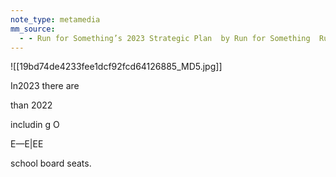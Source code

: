 ```yaml
---
note_type: metamedia
mm_source:
  - - Run for Something’s 2023 Strategic Plan  by Run for Something  Run for Something  Medium.md
---
```


![[19bd74de4233fee1dcf92fcd64126885_MD5.jpg]]

In2023 there are

than 2022

includin
g O

E—E|EE

school board seats.

